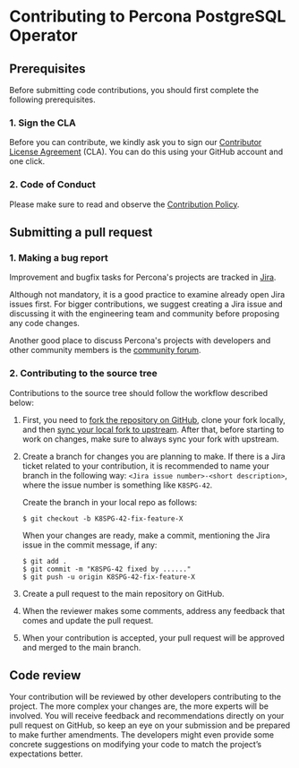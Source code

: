 # Contributing to Percona PostgreSQL Operator

## Prerequisites

Before submitting code contributions, you should first complete the following prerequisites.

### 1. Sign the CLA

Before you can contribute, we kindly ask you to sign our [Contributor License Agreement](https://cla-assistant.percona.com/percona/percona-postgresql-operator) (CLA). You can do this using your GitHub account and one click.

### 2. Code of Conduct

Please make sure to read and observe the [Contribution Policy](code-of-conduct.md).

## Submitting a pull request

### 1. Making a bug report

Improvement and bugfix tasks for Percona's projects are tracked in [Jira](https://jira.percona.com/projects/K8SPG/issues).

Although not mandatory, it is a good practice to examine already open Jira issues first. For bigger contributions, we suggest creating a Jira issue and discussing it with the engineering team and community before proposing any code changes.

Another good place to discuss Percona's projects with developers and other community members is the [community forum](https://forums.percona.com).

### 2. Contributing to the source tree

Contributions to the source tree should follow the workflow described below:

1. First, you need to [fork the repository on GitHub](https://docs.github.com/en/github/getting-started-with-github/fork-a-repo), clone your fork locally, and then [sync your local fork to upstream](https://docs.github.com/en/github/collaborating-with-issues-and-pull-requests/syncing-a-fork). After that, before starting to work on changes, make sure to always sync your fork with upstream.
2. Create a branch for changes you are planning to make. If there is a Jira ticket related to your contribution, it is recommended to name your branch in the following way: `<Jira issue number>-<short description>`, where the issue number is something like `K8SPG-42`.

   Create the branch in your local repo as follows:

   ```
   $ git checkout -b K8SPG-42-fix-feature-X
   ```

   When your changes are ready, make a commit, mentioning the Jira issue in the commit message, if any:

   ```
   $ git add .
   $ git commit -m "K8SPG-42 fixed by ......"
   $ git push -u origin K8SPG-42-fix-feature-X
   ```

3. Create a pull request to the main repository on GitHub.
4. When the reviewer makes some comments, address any feedback that comes and update the pull request.
5. When your contribution is accepted, your pull request will be approved and merged to the main branch.

## Code review

Your contribution will be reviewed by other developers contributing to the project. The more complex your changes are, the more experts will be involved. You will receive feedback and recommendations directly on your pull request on GitHub, so keep an eye on your submission and be prepared to make further amendments. The developers might even provide some concrete suggestions on modifying your code to match the project’s expectations better.

